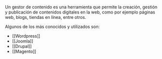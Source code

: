 Un gestor de contenido es una herramienta que permite la creación, gestión y publicación de contenidos digitales en la web, como por ejemplo páginas web, blogs, tiendas en línea, entre otros.

Algunos de los más conocidos y utilizados son:

- [[Wordpress]]
- [[Joomla]]
- [[Drupal]]
- [[Magento]]

